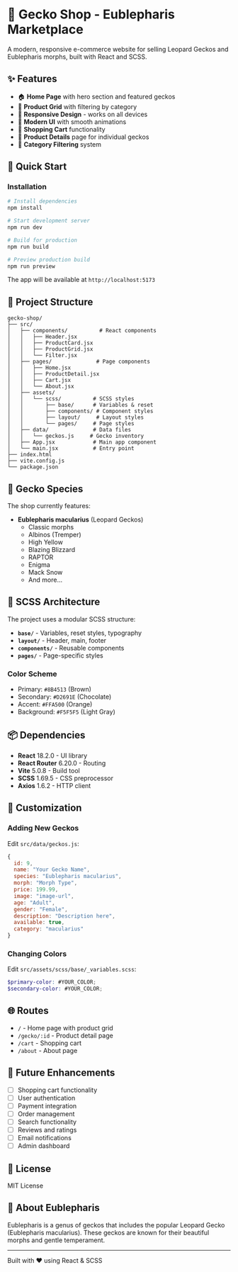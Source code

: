 # 🦎 Gecko Shop - Eublepharis Marketplace

A modern, responsive e-commerce website for selling Leopard Geckos and Eublepharis morphs, built with React and SCSS.

## ✨ Features

- 🏠 **Home Page** with hero section and featured geckos
- 🦎 **Product Grid** with filtering by category
- 📱 **Responsive Design** - works on all devices
- 🎨 **Modern UI** with smooth animations
- 🛒 **Shopping Cart** functionality
- 📄 **Product Details** page for individual geckos
- 🎯 **Category Filtering** system

## 🚀 Quick Start

### Installation

```bash
# Install dependencies
npm install

# Start development server
npm run dev

# Build for production
npm run build

# Preview production build
npm run preview
```

The app will be available at `http://localhost:5173`

## 📁 Project Structure

```
gecko-shop/
├── src/
│   ├── components/          # React components
│   │   ├── Header.jsx
│   │   ├── ProductCard.jsx
│   │   ├── ProductGrid.jsx
│   │   └── Filter.jsx
│   ├── pages/              # Page components
│   │   ├── Home.jsx
│   │   ├── ProductDetail.jsx
│   │   ├── Cart.jsx
│   │   └── About.jsx
│   ├── assets/
│   │   └── scss/          # SCSS styles
│   │       ├── base/      # Variables & reset
│   │       ├── components/ # Component styles
│   │       ├── layout/     # Layout styles
│   │       └── pages/     # Page styles
│   ├── data/              # Data files
│   │   └── geckos.js     # Gecko inventory
│   ├── App.jsx            # Main app component
│   └── main.jsx           # Entry point
├── index.html
├── vite.config.js
└── package.json
```

## 🦎 Gecko Species

The shop currently features:
- **Eublepharis macularius** (Leopard Geckos)
  - Classic morphs
  - Albinos (Tremper)
  - High Yellow
  - Blazing Blizzard
  - RAPTOR
  - Enigma
  - Mack Snow
  - And more...

## 🎨 SCSS Architecture

The project uses a modular SCSS structure:

- **`base/`** - Variables, reset styles, typography
- **`layout/`** - Header, main, footer
- **`components/`** - Reusable components
- **`pages/`** - Page-specific styles

### Color Scheme
- Primary: `#8B4513` (Brown)
- Secondary: `#D2691E` (Chocolate)
- Accent: `#FFA500` (Orange)
- Background: `#F5F5F5` (Light Gray)

## 📦 Dependencies

- **React** 18.2.0 - UI library
- **React Router** 6.20.0 - Routing
- **Vite** 5.0.8 - Build tool
- **SCSS** 1.69.5 - CSS preprocessor
- **Axios** 1.6.2 - HTTP client

## 🔧 Customization

### Adding New Geckos

Edit `src/data/geckos.js`:

```javascript
{
  id: 9,
  name: "Your Gecko Name",
  species: "Eublepharis macularius",
  morph: "Morph Type",
  price: 199.99,
  image: "image-url",
  age: "Adult",
  gender: "Female",
  description: "Description here",
  available: true,
  category: "macularius"
}
```

### Changing Colors

Edit `src/assets/scss/base/_variables.scss`:

```scss
$primary-color: #YOUR_COLOR;
$secondary-color: #YOUR_COLOR;
```

## 🌐 Routes

- `/` - Home page with product grid
- `/gecko/:id` - Product detail page
- `/cart` - Shopping cart
- `/about` - About page

## 🎯 Future Enhancements

- [ ] Shopping cart functionality
- [ ] User authentication
- [ ] Payment integration
- [ ] Order management
- [ ] Search functionality
- [ ] Reviews and ratings
- [ ] Email notifications
- [ ] Admin dashboard

## 📝 License

MIT License

## 🦎 About Eublepharis

Eublepharis is a genus of geckos that includes the popular Leopard Gecko (Eublepharis macularius). These geckos are known for their beautiful morphs and gentle temperament.

---

Built with ❤️ using React & SCSS
